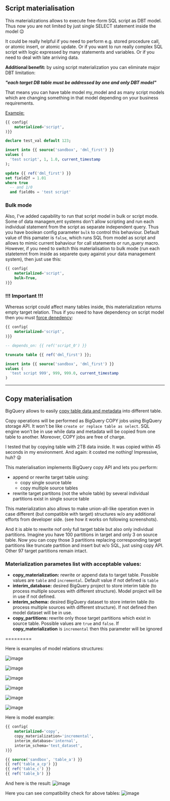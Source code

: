 ## Script materialisation

This materializations allows to execute free-form SQL script as DBT model. Thus now you are not limited by just single SELECT statement inside the model 😉

It could be really helpful if you need to perform e.g. stored procedure call, or atomic insert, or atomic update. 
Or if you want to run really complex SQL script with logic expressed by many statements and variables. 
Or if you need to deal with late arriving data. 

**Additional benefit:**
by using script materialization you can eliminate major DBT limitation:

**_"each target DB table must be addressed by one and only DBT model"_**

That means you can have table model my_model and as many script models which are changing something in that model depending on your business requirements.

<ins>Example:</ins>
```sql
{{ config(
    materialized='script',
)}}

declare test_val default 123;

insert into {{ source('sandbox', 'dml_first') }}
values (
  'test script', 1, 1.0, current_timestamp
);

update {{ ref('dml_first') }}
set field2f = 1.01
where true
  -- and 1/0
  and field0s = 'test script'
```

### Bulk mode

Also, I've added capability to run that script model in bulk or script mode. Some of data managem,ent systems don't allow scripting and run each individual statement from the script as separate independent query. Thus you have boolean config parameter `bulk` to control this behaviour.
Default value of this pamater is `false`, which runs SQL from model as script and allows to mimic current bahaviour for call statements or run_query macro.
However, if you need to switch this materialisation to bulk mode (run each statetemnt from inside as separete quey against your data management system), then just use this:

```sql
{{ config(
    materialized='script',
    bulk=True,
)}}
```


### !!! Important !!!
Whereas script could affect many tables inside, this materialization returns empty target relation. Thus if you need to have dependency on script model then you must [force denedency](https://docs.getdbt.com/reference/dbt-jinja-functions/ref#forcing-dependencies):
```sql
{{ config(
    materialized='script',
)}}

-- depends_on: {{ ref('script_0') }}

truncate table {{ ref('dml_first') }};

insert into {{ source('sandbox', 'dml_first') }}
values (
  'test script 999', 999, 999.0, current_timestamp
)
```

---


## Copy materialisation

BigQuery allows to easily [copy table data and metadata](https://cloud.google.com/bigquery/docs/managing-tables#copy-table) into different table.

Copy operations will be performed as BigQuery COPY jobs using BigQuery storage API. It won't be like `create or replace table as select`. SQL engine won't be in use while data and metadata will be copied from one table to another. Moreover, COPY jobs are free of charge.

I tested that by copying table with 2TB data inside. It was copied within 45 seconds in my environment. And again: it costed me nothing! Impressive, huh? 😜


This materialisation implements BigQuery copy API and lets you perform:
* append or rewrite target table using:
    * copy single source table
    * copy multiple source tables
* rewrite target partitons (not the whole table) by several individual partitions exist in single source table


This materialization also allows to make union-all-like operation even in case different (but compatible with target) structures w/o any additional efforts from developer side.
(see how it works on following screenshots).

And it is able to rewrite nof only full target table but also only individual partitions. Imagine you have 100 partitions in target and only 3 on source table. Now you can copy those 3 partitions replacing corresponding target partitions like truncate partition and insert but w/o SQL, just using copy API. Other 97 target partitions remain intact.

### Materialization parametes list with acceptable values:
- **copy_materialization:** rewrite or append data to target table. Possible values are `table` and `incremental`. Default value if not defined is `table`
- **interim_database:** desired BigQuery project to store interim table (to process multiple sources with different structure). Model project will be in use if not defined.
- **interim_schema:** desired BigQuery dataset to store interim table (to process multiple sources with different structure). If not defined then model dataset will be in use.
- **copy_partitions:** rewrite only those target partitions which exist in source table. Possible values are `true` and `false`. If **copy_materialization** is `incremental` then this parameter will be ignored

=========
 
Here is examples of model relations structures:

![image](https://github.com/xemuliam/misc/assets/20856221/ec9f66ef-6385-4a00-b593-e7dc33eae27e)

![image](https://github.com/xemuliam/misc/assets/20856221/501d54b3-1ca8-4ce3-8779-a57485b35dea)

![image](https://github.com/xemuliam/misc/assets/20856221/04d9a5fe-e2c1-455c-941a-9fa195b9a27d)

![image](https://github.com/xemuliam/misc/assets/20856221/15cd0314-9358-43dc-8815-3aa79d9698f4)

![image](https://github.com/xemuliam/misc/assets/20856221/a96d8197-4258-4ecd-a354-b74b5180f623)

![image](https://github.com/xemuliam/misc/assets/20856221/a6ac9a69-f8f2-44bf-822a-799c010daccc)

Here is model example:
```sql
{{ config(
    materialized='copy',
    copy_materialization='incremental',
    interim_database='internal',
    interim_schema='test_dataset',
)}}

{{ source('sandbox', 'table_a') }}
{{ ref('table_a_cp') }}
{{ ref('table_c') }}
{{ ref('table_b') }}
```

And here is the result:
![image](https://github.com/xemuliam/misc/assets/20856221/d067d3e6-b724-447d-9cf1-499b3ead22e8)

Here you can see compatibility check for above tables:
![image](https://github.com/xemuliam/misc/assets/20856221/e2d88a9b-0728-4a9b-9eb8-07fe24f94efb)
